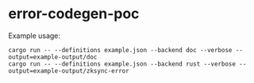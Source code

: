 # error-codegen-poc

Example usage:


``` shell
cargo run -- --definitions example.json --backend doc --verbose --output=example-output/doc
cargo run -- --definitions example.json --backend rust --verbose --output=example-output/zksync-error
```
